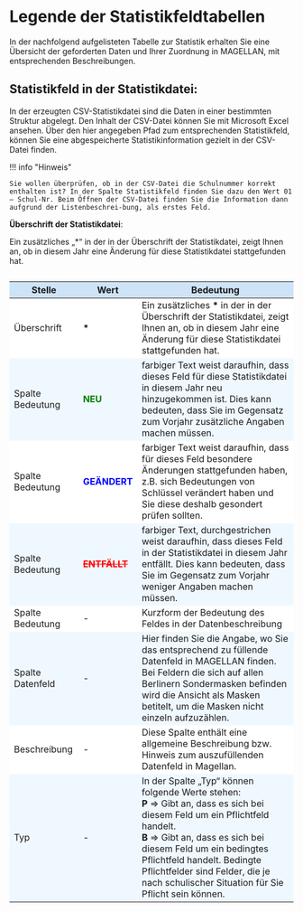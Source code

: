 # Legende der Statistikfeldtabellen

In der nachfolgend aufgelisteten Tabelle zur Statistik erhalten Sie eine Übersicht der geforderten Daten und Ihrer Zuordnung in MAGELLAN, mit entsprechenden Beschreibungen.

## Statistikfeld in der Statistikdatei:

In der erzeugten CSV-Statistikdatei sind die Daten in einer bestimmten Struktur abgelegt. Den Inhalt der CSV-Datei können Sie mit Microsoft Excel ansehen. Über den hier angegeben Pfad zum entsprechenden Statistikfeld, können Sie eine abgespeicherte Statistikinformation gezielt in der CSV-Datei finden.

!!! info "Hinweis"

    Sie wollen überprüfen, ob in der CSV-Datei die Schulnummer korrekt enthalten ist? In der Spalte Statistikfeld finden Sie dazu den Wert 01 – Schul-Nr. Beim Öffnen der CSV-Datei finden Sie die Information dann aufgrund der Listenbeschrei-bung, als erstes Feld.

**Überschrift der Statistikdatei**:

Ein zusätzliches „*“ in der in der Überschrift der Statistikdatei, zeigt Ihnen an, ob in diesem Jahr eine Änderung für diese Statistikdatei stattgefunden hat.

<table class="table">
<caption></caption>
<thead>
<tr>
<th style="background-color:#CEE3F6;">   Stelle  </th>
<th style="background-color:#CEE3F6;">  Wert   </th>
<th style="background-color:#CEE3F6;">   Bedeutung  </th>
    </tr>
 </thead>
<tbody>
<tr>
    <td align=left style="background-color:#FFFFFF;">  Überschrift  </td>
    <td align=left style="background-color:#FFFFFF;"> <b>*</b>  </td>
    <td align=left style="background-color:#FFFFFF;">  Ein zusätzliches <b>*</b> in der in der Überschrift der Statistikdatei, zeigt Ihnen an, ob in diesem Jahr eine Änderung für diese Statistikdatei stattgefunden hat.  </td>
    </tr>
<tr>
    <td align=left style="background-color:#F0F8FF;"> Spalte Bedeutung   </td>
    <td align=left style="background-color:#F0F8FF;">   <font color=green><b>	NEU	</b></font>  </td>
    <td align=left style="background-color:#F0F8FF;">  farbiger Text weist daraufhin, dass dieses Feld für diese Statistikdatei in diesem Jahr neu hinzugekommen ist. Dies kann bedeuten, dass Sie im Gegensatz zum Vorjahr zusätzliche Angaben machen müssen.  </td>
    </tr>
    <tr>
    <td align=left style="background-color:#FFFFFF;">   Spalte Bedeutung </td>
    <td align=left style="background-color:#FFFFFF;">    <font color=blue><b> GEÄNDERT	 </b></font> </td>
    <td align=left style="background-color:#FFFFFF;">   farbiger Text weist daraufhin, dass für dieses Feld besondere Änderungen stattgefunden haben, z.B. sich Bedeutungen von Schlüssel verändert haben und Sie diese deshalb gesondert prüfen sollten. </td>
    </tr>
<tr>
    <td align=left style="background-color:#F0F8FF;">  Spalte Bedeutung    </td>
        <td align=left style="background-color:#F0F8FF;"> <font color=red><s><b> ENTFÄLLT	 </b></s></font>   </td>
    <td align=left style="background-color:#F0F8FF;"> farbiger Text, durchgestrichen weist daraufhin, dass dieses Feld in der Statistikdatei in diesem Jahr entfällt. Dies kann bedeuten, dass Sie im Gegensatz zum Vorjahr weniger Angaben machen müssen.   </td>
    </tr>
    <tr>
    <td align=left style="background-color:#FFFFFF;">  Spalte Bedeutung  </td>
    <td align=left style="background-color:#FFFFFF;">  -  </td>
    <td align=left style="background-color:#FFFFFF;">    Kurzform der Bedeutung des Feldes in der Datenbeschreibung </td>
    </tr>
<tr>
    <td align=left style="background-color:#F0F8FF;">   Spalte Datenfeld </td>
    <td align=left style="background-color:#F0F8FF;">  -  </td>
    <td align=left style="background-color:#F0F8FF;">  Hier finden Sie die Angabe, wo Sie das entsprechend zu füllende Datenfeld in MAGELLAN finden. Bei Feldern die sich auf allen Berlinern Sondermasken befinden wird die Ansicht als Masken betitelt, um die Masken nicht einzeln aufzuzählen.  </td>
    </tr>
    <tr>
    <td align=left style="background-color:#FFFFFF;">  Beschreibung  </td>
    <td align=left style="background-color:#FFFFFF;">   - </td>
    <td align=left style="background-color:#FFFFFF;">   Diese Spalte enthält eine allgemeine Beschreibung bzw. Hinweis zum auszufüllenden Datenfeld in Magellan. </td>
    </tr>
<tr>
    <td align=left style="background-color:#F0F8FF;">   Typ </td>
    <td align=left style="background-color:#F0F8FF;">   - </td>
    <td align=left style="background-color:#F0F8FF;">  In der Spalte „Typ“ können folgende Werte stehen:<br/>
<b>P </b>=> Gibt an, dass es sich bei diesem Feld um ein Pflichtfeld handelt.<br/>
<b>B </b>=> Gibt an, dass es sich bei diesem Feld um ein bedingtes Pflichtfeld handelt. Bedingte Pflichtfelder sind Felder, die je nach schulischer Situation für Sie Pflicht sein können.  </td>
    </tr>
  </tbody>
</table>
